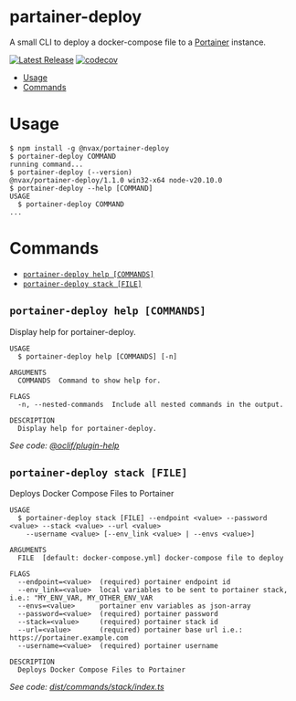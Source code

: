 partainer-deploy
=================

A small CLI to deploy a docker-compose file to a [Portainer](https://www.portainer.io/) instance.

[![Latest Release](https://gitlab.com/nvax/portainer-deploy/-/badges/release.svg)](https://www.npmjs.com/package/@nvax/portainer-deploy)
[![codecov](https://codecov.io/gitlab/nvax/portainer-deploy/graph/badge.svg?token=GISRSV96RO)](https://codecov.io/gitlab/nvax/portainer-deploy) 

<!-- toc -->
* [Usage](#usage)
* [Commands](#commands)
<!-- tocstop -->

# Usage
<!-- usage -->
```sh-session
$ npm install -g @nvax/portainer-deploy
$ portainer-deploy COMMAND
running command...
$ portainer-deploy (--version)
@nvax/portainer-deploy/1.1.0 win32-x64 node-v20.10.0
$ portainer-deploy --help [COMMAND]
USAGE
  $ portainer-deploy COMMAND
...
```
<!-- usagestop -->

# Commands
<!-- commands -->
* [`portainer-deploy help [COMMANDS]`](#portainer-deploy-help-commands)
* [`portainer-deploy stack [FILE]`](#portainer-deploy-stack-file)

## `portainer-deploy help [COMMANDS]`

Display help for portainer-deploy.

```
USAGE
  $ portainer-deploy help [COMMANDS] [-n]

ARGUMENTS
  COMMANDS  Command to show help for.

FLAGS
  -n, --nested-commands  Include all nested commands in the output.

DESCRIPTION
  Display help for portainer-deploy.
```

_See code: [@oclif/plugin-help](https://github.com/oclif/plugin-help/blob/v6.0.8/lib/commands/help.ts)_

## `portainer-deploy stack [FILE]`

Deploys Docker Compose Files to Portainer

```
USAGE
  $ portainer-deploy stack [FILE] --endpoint <value> --password <value> --stack <value> --url <value>
    --username <value> [--env_link <value> | --envs <value>]

ARGUMENTS
  FILE  [default: docker-compose.yml] docker-compose file to deploy

FLAGS
  --endpoint=<value>  (required) portainer endpoint id
  --env_link=<value>  local variables to be sent to portainer stack, i.e.: "MY_ENV_VAR, MY_OTHER_ENV_VAR
  --envs=<value>      portainer env variables as json-array
  --password=<value>  (required) portainer password
  --stack=<value>     (required) portainer stack id
  --url=<value>       (required) portainer base url i.e.: https://portainer.example.com
  --username=<value>  (required) portainer username

DESCRIPTION
  Deploys Docker Compose Files to Portainer
```

_See code: [dist/commands/stack/index.ts](https://gitlab.com/nvax/portainer-deploy/blob/v1.1.0/dist/commands/stack/index.ts)_
<!-- commandsstop -->
